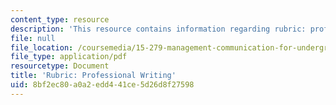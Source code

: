 ```yaml
---
content_type: resource
description: 'This resource contains information regarding rubric: professional writing.'
file: null
file_location: /coursemedia/15-279-management-communication-for-undergraduates-fall-2012/8bf2ec80a0a2edd441ce5d26d8f27598_MIT15_279F12_rubrcWrtng.pdf
file_type: application/pdf
resourcetype: Document
title: 'Rubric: Professional Writing'
uid: 8bf2ec80-a0a2-edd4-41ce-5d26d8f27598
---
```

